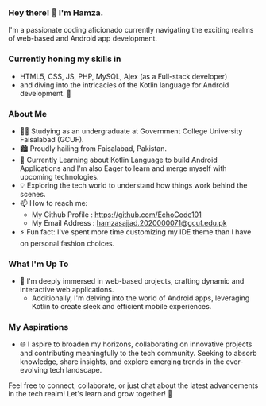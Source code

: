 ### Hey there! 👋 I'm Hamza.
I'm a passionate coding aficionado currently navigating the exciting realms of web-based and Android app development. 

### Currently honing my skills in 
- HTML5, CSS, JS, PHP, MySQL, Ajex (as a Full-stack developer)
- and diving into the intricacies of the Kotlin language for Android development. 📱

### About Me
- 👨‍🎓 Studying as an undergraduate at Government College University Faisalabad (GCUF).
- 🏙️ Proudly hailing from Faisalabad, Pakistan.
- 🌱 Currently Learning about Kotlin Language to build Android Applications and I'm also Eager to learn and merge myself with upcoming technologies.
- 💡 Exploring the tech world to understand how things work behind the scenes.
- 📫 How to reach me:
    - My Github Profile : https://github.com/EchoCode101
    - My Email Address : hamzasajjad.2020000071@gcuf.edu.pk
- ⚡ Fun fact: I've spent more time customizing my IDE theme than I have on personal fashion choices.
  
### What I'm Up To
- 🚀 I'm deeply immersed in web-based projects, crafting dynamic and interactive web applications.
  - Additionally, I'm delving into the world of Android apps, leveraging Kotlin to create sleek and efficient mobile experiences.

### My Aspirations
- 🌐 I aspire to broaden my horizons, collaborating on innovative projects and contributing meaningfully to the tech community. Seeking to absorb knowledge, share insights, and explore emerging trends in the ever-evolving tech landscape.

Feel free to connect, collaborate, or just chat about the latest advancements in the tech realm! Let's learn and grow together! 🌟
